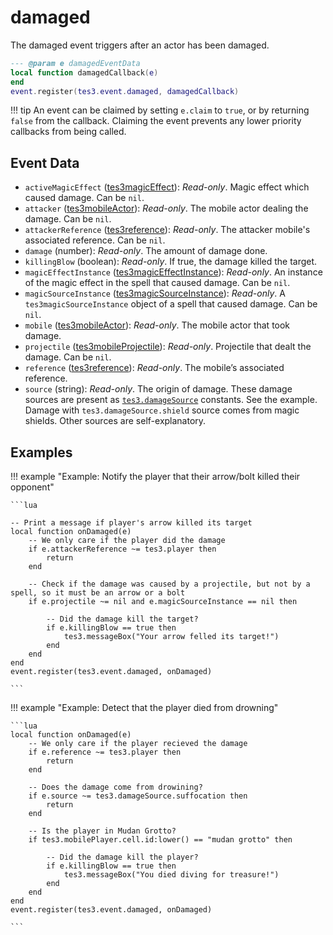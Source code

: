 # damaged
<div class="search_terms" style="display: none">damaged</div>

<!---
	This file is autogenerated. Do not edit this file manually. Your changes will be ignored.
	More information: https://github.com/MWSE/MWSE/tree/master/docs
-->

The damaged event triggers after an actor has been damaged.

```lua
--- @param e damagedEventData
local function damagedCallback(e)
end
event.register(tes3.event.damaged, damagedCallback)
```

!!! tip
	An event can be claimed by setting `e.claim` to `true`, or by returning `false` from the callback. Claiming the event prevents any lower priority callbacks from being called.

## Event Data

* `activeMagicEffect` ([tes3magicEffect](../../types/tes3magicEffect)): *Read-only*. Magic effect which caused damage. Can be `nil`.
* `attacker` ([tes3mobileActor](../../types/tes3mobileActor)): *Read-only*. The mobile actor dealing the damage. Can be `nil`.
* `attackerReference` ([tes3reference](../../types/tes3reference)): *Read-only*. The attacker mobile's associated reference. Can be `nil`.
* `damage` (number): *Read-only*. The amount of damage done.
* `killingBlow` (boolean): *Read-only*. If true, the damage killed the target.
* `magicEffectInstance` ([tes3magicEffectInstance](../../types/tes3magicEffectInstance)): *Read-only*. An instance of the magic effect in the spell that caused damage. Can be `nil`.
* `magicSourceInstance` ([tes3magicSourceInstance](../../types/tes3magicSourceInstance)): *Read-only*. A `tes3magicSourceInstance` object of a spell that caused damage. Can be `nil`.
* `mobile` ([tes3mobileActor](../../types/tes3mobileActor)): *Read-only*. The mobile actor that took damage.
* `projectile` ([tes3mobileProjectile](../../types/tes3mobileProjectile)): *Read-only*. Projectile that dealt the damage. Can be `nil`.
* `reference` ([tes3reference](../../types/tes3reference)): *Read-only*. The mobile’s associated reference.
* `source` (string): *Read-only*. The origin of damage. These damage sources are present as [`tes3.damageSource`](https://mwse.github.io/MWSE/references/damage-sources/) constants. See the example. Damage with `tes3.damageSource.shield` source comes from magic shields. Other sources are self-explanatory.

## Examples

!!! example "Example: Notify the player that their arrow/bolt killed their opponent"

	```lua
	
	-- Print a message if player's arrow killed its target
	local function onDamaged(e)
		-- We only care if the player did the damage
		if e.attackerReference ~= tes3.player then
			return
		end
	
		-- Check if the damage was caused by a projectile, but not by a spell, so it must be an arrow or a bolt
		if e.projectile ~= nil and e.magicSourceInstance == nil then
	
			-- Did the damage kill the target?
			if e.killingBlow == true then
				tes3.messageBox("Your arrow felled its target!")
			end
		end
	end
	event.register(tes3.event.damaged, onDamaged)

	```

!!! example "Example: Detect that the player died from drowning"

	```lua
	local function onDamaged(e)
		-- We only care if the player recieved the damage
		if e.reference ~= tes3.player then
			return
		end
	
		-- Does the damage come from drowining?
		if e.source ~= tes3.damageSource.suffocation then
			return
		end
	
		-- Is the player in Mudan Grotto?
		if tes3.mobilePlayer.cell.id:lower() == "mudan grotto" then
	
			-- Did the damage kill the player?
			if e.killingBlow == true then
				tes3.messageBox("You died diving for treasure!")
			end
		end
	end
	event.register(tes3.event.damaged, onDamaged)

	```

